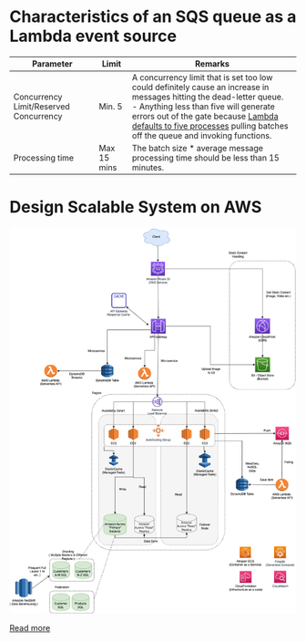 # Characteristics of an SQS queue as a Lambda event source

| Parameter                              | Limit       | Remarks                                                                                                                                                                                                                                                                                       |
|----------------------------------------|-------------|-----------------------------------------------------------------------------------------------------------------------------------------------------------------------------------------------------------------------------------------------------------------------------------------------|
| Concurrency Limit/Reserved Concurrency | Min. 5      | A concurrency limit that is set too low could definitely cause an increase in messages hitting the dead-letter queue. <br/>- Anything less than five will generate errors out of the gate because [Lambda defaults to five processes]() pulling batches off the queue and invoking functions. |
| Processing time                        | Max 15 mins | The batch size * average message processing time should be less than 15 minutes.                                                                                                                                                                                              |

# Design Scalable System on AWS

![img.png](../../../3_HLDDesignProblems/DesignScalableSystemWithRDMS/assets/DesignScalableSystemWithRelationalDBOnAWS.drawio.png)

[Read more](../../../3_HLDDesignProblems/DesignScalableSystemWithRDMS/README.md)
